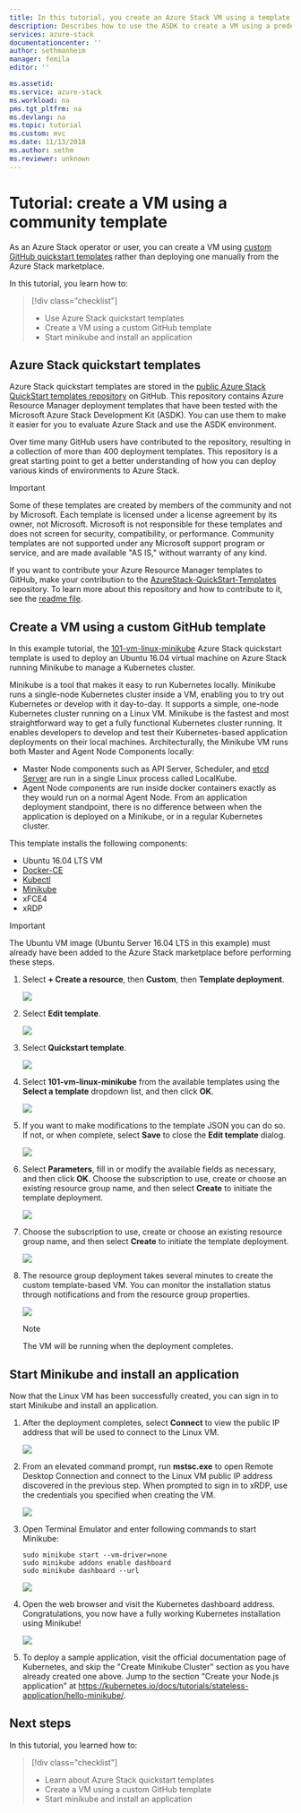 ```yaml
---
title: In this tutorial, you create an Azure Stack VM using a template | Microsoft Docs
description: Describes how to use the ASDK to create a VM using a predefined template and a GitHub custom template.
services: azure-stack
documentationcenter: ''
author: sethmanheim
manager: femila
editor: ''

ms.assetid: 
ms.service: azure-stack
ms.workload: na
pms.tgt_pltfrm: na
ms.devlang: na
ms.topic: tutorial
ms.custom: mvc
ms.date: 11/13/2018
ms.author: sethm
ms.reviewer: unknown
---
```


# Tutorial: create a VM using a community template

As an Azure Stack operator or user, you can create a VM using [custom GitHub quickstart templates](https://github.com/Azure/AzureStack-QuickStart-Templates) rather than deploying one manually from the Azure Stack marketplace.

In this tutorial, you learn how to:

> [!div class="checklist"]
> * Use Azure Stack quickstart templates 
> * Create a VM using a custom GitHub template
> * Start minikube and install an application

## Azure Stack quickstart templates

Azure Stack quickstart templates are stored in the [public Azure Stack QuickStart templates repository](https://github.com/Azure/AzureStack-QuickStart-Templates) on GitHub. This repository contains Azure Resource Manager deployment templates that have been tested with the Microsoft Azure Stack Development Kit (ASDK). You can use them to make it easier for you to evaluate Azure Stack and use the ASDK environment. 

Over time many GitHub users have contributed to the repository, resulting in a collection of more than 400 deployment templates. This repository is a great starting point to get a better understanding of how you can deploy various kinds of environments to Azure Stack. 

>[!IMPORTANT]
> Some of these templates are created by members of the community and not by Microsoft. Each template is licensed under a license agreement by its owner, not Microsoft. Microsoft is not responsible for these templates and does not screen for security, compatibility, or performance. Community templates are not supported under any Microsoft support program or service, and are made available "AS IS," without warranty of any kind.

If you want to contribute your Azure Resource Manager templates to GitHub, make your contribution to the [AzureStack-QuickStart-Templates](https://github.com/Azure/AzureStack-QuickStart-Templates) repository. To learn more about this repository and how to contribute to it, see the [readme file](https://github.com/Azure/AzureStack-QuickStart-Templates/blob/master/README.md). 

## Create a VM using a custom GitHub template

In this example tutorial, the [101-vm-linux-minikube](https://github.com/Azure/AzureStack-QuickStart-Templates/tree/master/101-vm-linux-minikube) Azure Stack quickstart template is used to deploy an Ubuntu 16.04 virtual machine on Azure Stack running Minikube to manage a Kubernetes cluster.

Minikube is a tool that makes it easy to run Kubernetes locally. Minikube runs a single-node Kubernetes cluster inside a VM, enabling you to try out Kubernetes or develop with it day-to-day. It supports a simple, one-node Kubernetes cluster running on a Linux VM. Minikube is the fastest and most straightforward way to get a fully functional Kubernetes cluster running. It enables developers to develop and test their Kubernetes-based application deployments on their local machines. Architecturally, the Minikube VM runs both Master and Agent Node Components locally:

- Master Node components such as API Server, Scheduler, and [etcd Server](https://coreos.com/etcd/) are run in a single Linux process called LocalKube.
- Agent Node components are run inside docker containers exactly as they would run on a normal Agent Node. From an application deployment standpoint, there is no difference between when the application is deployed on a Minikube, or in a regular Kubernetes cluster.

This template installs the following components:

- Ubuntu 16.04 LTS VM
- [Docker-CE](https://download.docker.com/linux/ubuntu) 
- [Kubectl](https://storage.googleapis.com/kubernetes-release/release/v1.8.0/bin/linux/amd64/kubectl)
- [Minikube](https://storage.googleapis.com/minikube/releases/latest/minikube-linux-amd64)
- xFCE4
- xRDP

> [!IMPORTANT]
> The Ubuntu VM image (Ubuntu Server 16.04 LTS in this example) must already have been added to the Azure Stack marketplace before performing these steps.

1.	Select **+ Create a resource**, then **Custom**, then **Template deployment**.

    ![](media/azure-stack-create-vm-template/1.PNG) 

2. Select **Edit template**.

    ![](media/azure-stack-create-vm-template/2.PNG) 

3.	Select **Quickstart template**.

    ![](media/azure-stack-create-vm-template/3.PNG)

4. Select **101-vm-linux-minikube** from the available templates using the **Select a template** dropdown list, and then click **OK**.	

    ![](media/azure-stack-create-vm-template/4.PNG)

5. If you want to make modifications to the template JSON you can do so. If not, or when complete, select **Save** to close the **Edit template** dialog.

    ![](media/azure-stack-create-vm-template/5.PNG) 

6.	Select **Parameters**, fill in or modify the available fields as necessary, and then click **OK**. Choose the subscription to use, create or choose an existing resource group name, and then select **Create** to initiate the template deployment.

    ![](media/azure-stack-create-vm-template/6.PNG)

7. Choose the subscription to use, create or choose an existing resource group name, and then select **Create** to initiate the template deployment.

    ![](media/azure-stack-create-vm-template/7.PNG)

8. The resource group deployment takes several minutes to create the custom template-based VM. You can monitor the installation status through notifications and from the resource group properties. 

    ![](media/azure-stack-create-vm-template/8.PNG)

    >[!NOTE]
    > The VM will be running when the deployment completes. 

## Start Minikube and install an application

Now that the Linux VM has been successfully created, you can sign in to start Minikube and install an application. 

1. After the deployment completes, select **Connect** to view the public IP address that will be used to connect to the Linux VM. 

    ![](media/azure-stack-create-vm-template/9.PNG)

2. From an elevated command prompt, run **mstsc.exe** to open Remote Desktop Connection and connect to the Linux VM public IP address discovered in the previous step. When prompted to sign in to xRDP, use the credentials you specified when creating the VM.

    ![](media/azure-stack-create-vm-template/10.PNG)

3. Open Terminal Emulator and enter following commands to start Minikube:

    ```shell
    sudo minikube start --vm-driver=none
    sudo minikube addons enable dashboard
    sudo minikube dashboard --url
    ```

    ![](media/azure-stack-create-vm-template/11.PNG)

4. Open the web browser and visit the Kubernetes dashboard address. Congratulations, you now have a fully working Kubernetes installation using Minikube!

    ![](media/azure-stack-create-vm-template/12.PNG)

5. To deploy a sample application, visit the official documentation page of Kubernetes, and skip the "Create Minikube Cluster" section as you have already created one above. Jump to the section "Create your Node.js application" at https://kubernetes.io/docs/tutorials/stateless-application/hello-minikube/.

## Next steps

In this tutorial, you learned how to:

> [!div class="checklist"]
> * Learn about Azure Stack quickstart templates 
> * Create a VM using a custom GitHub template
> * Start minikube and install an application

